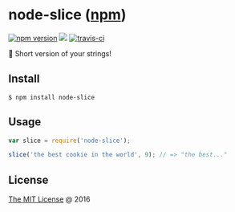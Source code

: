 # node-slice ([npm](https://www.npmjs.com/package/node-slice))

[![npm version](https://badge.fury.io/js/node-slice.svg)](https://badge.fury.io/js/node-slice)
![](https://img.shields.io/npm/dt/node-slice.svg)
[![travis-ci](https://api.travis-ci.com/piecioshka/node-slice.svg?branch=master)](https://app.travis-ci.com/github/piecioshka/node-slice)

:hammer: Short version of your strings!

## Install

```
$ npm install node-slice
```

## Usage

```javascript
var slice = require('node-slice');

slice('the best cookie in the world', 9); // => "the best..."
```

## License

[The MIT License](http://piecioshka.mit-license.org) @ 2016
